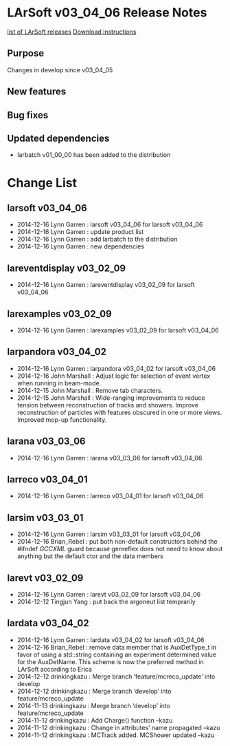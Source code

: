 LArSoft v03_04_06 Release Notes
======================================================================

[list of LArSoft releases](LArSoft_release_list)
[Download instructions](http://scisoft.fnal.gov/scisoft/bundles/larsoft/v03_04_06/larsoft-v03_04_06.html)

Purpose
--------------------

Changes in develop since v03_04_05

New features
------------------------------

Bug fixes
------------------------

Updated dependencies
----------------------------------------------

-   larbatch v01_00_00 has been added to the distribution

Change List
============================

larsoft v03_04_06
------------------------------------------

-   2014-12-16 Lynn Garren : larsoft v03_04_06 for larsoft v03_04_06
-   2014-12-16 Lynn Garren : update product list
-   2014-12-16 Lynn Garren : add larbatch to the distribution
-   2014-12-16 Lynn Garren : new dependencies

lareventdisplay v03_02_09
----------------------------------------------------------

-   2014-12-16 Lynn Garren : lareventdisplay v03_02_09 for larsoft v03_04_06

larexamples v03_02_09
--------------------------------------------------

-   2014-12-16 Lynn Garren : larexamples v03_02_09 for larsoft v03_04_06

larpandora v03_04_02
------------------------------------------------

-   2014-12-16 Lynn Garren : larpandora v03_04_02 for larsoft v03_04_06
-   2014-12-16 John Marshall : Adjust logic for selection of event vertex when running in beam-mode.
-   2014-12-15 John Marshall : Remove tab characters.
-   2014-12-15 John Marshall : Wide-ranging improvements to reduce tension between reconstruction of tracks and showers. Improve reconstruction of particles with features obscured in one or more views. Improved mop-up functionality.

larana v03_03_06
----------------------------------------

-   2014-12-16 Lynn Garren : larana v03_03_06 for larsoft v03_04_06

larreco v03_04_01
------------------------------------------

-   2014-12-16 Lynn Garren : larreco v03_04_01 for larsoft v03_04_06

larsim v03_03_01
----------------------------------------

-   2014-12-16 Lynn Garren : larsim v03_03_01 for larsoft v03_04_06
-   2014-12-16 Brian_Rebel : put both non-default constructors behind the \#ifndef *GCCXML* guard because genreflex does not need to know about anything but the default ctor and the data members

larevt v03_02_09
----------------------------------------

-   2014-12-16 Lynn Garren : larevt v03_02_09 for larsoft v03_04_06
-   2014-12-12 Tingjun Yang : put back the argoneut list temprarily

lardata v03_04_02
------------------------------------------

-   2014-12-16 Lynn Garren : lardata v03_04_02 for larsoft v03_04_06
-   2014-12-16 Brian_Rebel : remove data member that is AuxDetType_t in favor of using a std::string containing an experiment determined value for the AuxDetName. This scheme is now the preferred method in LArSoft according to Erica
-   2014-12-12 drinkingkazu : Merge branch ‘feature/mcreco_update’ into develop
-   2014-12-12 drinkingkazu : Merge branch ‘develop’ into feature/mcreco_update
-   2014-11-13 drinkingkazu : Merge branch ‘develop’ into feature/mcreco_update
-   2014-11-12 drinkingkazu : Add Charge() function –kazu
-   2014-11-12 drinkingkazu : Change in attributes’ name propagated –kazu
-   2014-11-12 drinkingkazu : MCTrack added. MCShower updated –kazu
